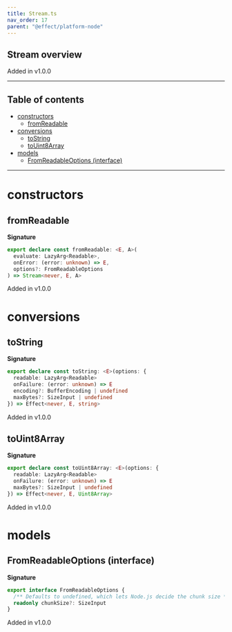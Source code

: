 ```yaml
---
title: Stream.ts
nav_order: 17
parent: "@effect/platform-node"
---
```


## Stream overview

Added in v1.0.0

---

<h2 class="text-delta">Table of contents</h2>

- [constructors](#constructors)
  - [fromReadable](#fromreadable)
- [conversions](#conversions)
  - [toString](#tostring)
  - [toUint8Array](#touint8array)
- [models](#models)
  - [FromReadableOptions (interface)](#fromreadableoptions-interface)

---

# constructors

## fromReadable

**Signature**

```ts
export declare const fromReadable: <E, A>(
  evaluate: LazyArg<Readable>,
  onError: (error: unknown) => E,
  options?: FromReadableOptions
) => Stream<never, E, A>
```

Added in v1.0.0

# conversions

## toString

**Signature**

```ts
export declare const toString: <E>(options: {
  readable: LazyArg<Readable>
  onFailure: (error: unknown) => E
  encoding?: BufferEncoding | undefined
  maxBytes?: SizeInput | undefined
}) => Effect<never, E, string>
```

Added in v1.0.0

## toUint8Array

**Signature**

```ts
export declare const toUint8Array: <E>(options: {
  readable: LazyArg<Readable>
  onFailure: (error: unknown) => E
  maxBytes?: SizeInput | undefined
}) => Effect<never, E, Uint8Array>
```

Added in v1.0.0

# models

## FromReadableOptions (interface)

**Signature**

```ts
export interface FromReadableOptions {
  /** Defaults to undefined, which lets Node.js decide the chunk size */
  readonly chunkSize?: SizeInput
}
```

Added in v1.0.0

